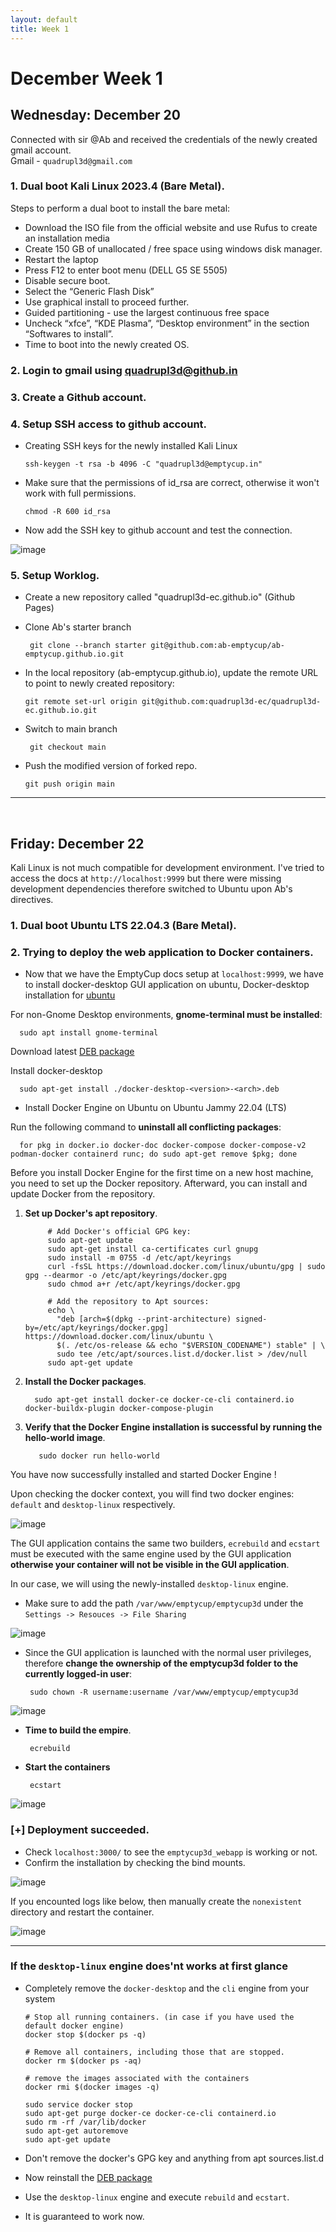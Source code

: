 ```yaml
---
layout: default
title: Week 1
---
```


# December Week 1
## Wednesday: December 20

Connected with sir @Ab and received the credentials of the newly created gmail account.  
Gmail - `quadrupl3d@gmail.com` 

### 1. Dual boot Kali Linux 2023.4 (Bare Metal).  
Steps to perform a dual boot to install the bare metal:
- Download the ISO file from the official website and use Rufus to create an installation media
- Create 150 GB of unallocated / free space using windows disk manager.
- Restart the laptop
- Press F12 to enter boot menu (DELL G5 SE 5505)
- Disable secure boot.
- Select the “Generic Flash Disk”
- Use graphical install to proceed further.
- Guided partitioning - use the largest continuous free space
- Uncheck “xfce”, “KDE Plasma”, “Desktop environment” in the section “Softwares to install”.
- Time to boot into the newly created OS.

### 2. Login to gmail using quadrupl3d@github.in

### 3. Create a Github account.
### 4. Setup SSH access to github account.
- Creating SSH keys for the newly installed Kali Linux

      ssh-keygen -t rsa -b 4096 -C "quadrupl3d@emptycup.in"

- Make sure that the permissions of id_rsa are correct, otherwise it won't work with full permissions.

      chmod -R 600 id_rsa

- Now add the SSH key to github account and test the connection.

![image](https://github.com/quadrupl3d-ec/quadrupl3d-ec.github.io/assets/154422664/687e260d-d166-450c-a1ff-765bb7c9b821)


### 5. Setup Worklog.
- Create a new repository called "quadrupl3d-ec.github.io" (Github Pages)
- Clone Ab's starter branch
  
       git clone --branch starter git@github.com:ab-emptycup/ab-emptycup.github.io.git


- In the local repository (ab-emptycup.github.io), update the remote URL to point to newly created repository:

      git remote set-url origin git@github.com:quadrupl3d-ec/quadrupl3d-ec.github.io.git

- Switch to main branch
  
       git checkout main
- Push the modified version of forked repo.
  
      git push origin main

-----
<br>

## Friday: December 22

Kali Linux is not much compatible for development environment. I've tried to access the docs at `http://localhost:9999` but there were missing development dependencies therefore switched to Ubuntu upon Ab's directives.  

### 1. Dual boot Ubuntu LTS 22.04.3 (Bare Metal).  
### 2. Trying to deploy the web application to Docker containers.
- Now that we have the EmptyCup docs setup at `localhost:9999`, we have to install docker-desktop GUI application on ubuntu,
Docker-desktop installation for [ubuntu](https://docs.docker.com/desktop/install/ubuntu/)

For non-Gnome Desktop environments, **gnome-terminal must be installed**:

      sudo apt install gnome-terminal


  
Download latest [DEB package](https://desktop.docker.com/linux/main/amd64/docker-desktop-4.26.1-amd64.deb?utm_source=docker&utm_medium=webreferral&utm_campaign=docs-driven-download-linux-amd64&_gl=1*daj8tt*_ga*NDgzOTI5LjE3MDMyNTA3ODM.*_ga_XJWPQMJYHQ*MTcwMzMwOTgxOC40LjEuMTcwMzMxMDI4Mi42MC4wLjA.)

Install docker-desktop

      sudo apt-get install ./docker-desktop-<version>-<arch>.deb
            
- Install Docker Engine on Ubuntu on Ubuntu Jammy 22.04 (LTS)

Run the following command to **uninstall all conflicting packages**:

      for pkg in docker.io docker-doc docker-compose docker-compose-v2 podman-docker containerd runc; do sudo apt-get remove $pkg; done
Before you install Docker Engine for the first time on a new host machine, you need to set up the Docker repository. Afterward, you can install and update Docker from the repository.
      
1. **Set up Docker's apt repository**.

            # Add Docker's official GPG key:
            sudo apt-get update
            sudo apt-get install ca-certificates curl gnupg
            sudo install -m 0755 -d /etc/apt/keyrings
            curl -fsSL https://download.docker.com/linux/ubuntu/gpg | sudo gpg --dearmor -o /etc/apt/keyrings/docker.gpg
            sudo chmod a+r /etc/apt/keyrings/docker.gpg
            
            # Add the repository to Apt sources:
            echo \
              "deb [arch=$(dpkg --print-architecture) signed-by=/etc/apt/keyrings/docker.gpg] https://download.docker.com/linux/ubuntu \
              $(. /etc/os-release && echo "$VERSION_CODENAME") stable" | \
              sudo tee /etc/apt/sources.list.d/docker.list > /dev/null
            sudo apt-get update

            
2. **Install the Docker packages**.

         sudo apt-get install docker-ce docker-ce-cli containerd.io docker-buildx-plugin docker-compose-plugin
  
3. **Verify that the Docker Engine installation is successful by running the hello-world image**.

          sudo docker run hello-world

You have now successfully installed and started Docker Engine !

Upon checking the docker context, you will find two docker engines: `default` and `desktop-linux` respectively.  

![image](https://github.com/quadrupl3d-ec/quadrupl3d-ec.github.io/assets/154422664/c9af6950-a8a2-4389-af99-c39449d608a3)


The GUI application contains the same two builders, `ecrebuild` and `ecstart` must be executed with the same engine used by the GUI application **otherwise your container will not be visible in the GUI application**.

In our case, we will using the newly-installed `desktop-linux` engine.

- Make sure to add the path `/var/www/emptycup/emptycup3d` under the `Settings -> Resouces -> File Sharing`

![image](https://github.com/quadrupl3d-ec/quadrupl3d-ec.github.io/assets/154422664/66c86441-a7c4-4650-9e6c-6a7222b8d619)

- Since the GUI application is launched with the normal user privileges, therefore **change the ownership of the emptycup3d folder to the currently logged-in user**:

       sudo chown -R username:username /var/www/emptycup/emptycup3d

![image](https://github.com/quadrupl3d-ec/quadrupl3d-ec.github.io/assets/154422664/53363778-9135-4f37-af25-381b60b26386)

- **Time to build the empire**.

       ecrebuild

- **Start the containers**
  
       ecstart

![image](https://github.com/quadrupl3d-ec/quadrupl3d-ec.github.io/assets/154422664/d287e1cc-eeb6-4888-a57e-8aa5ce599b5e)

### [+] Deployment succeeded.

- Check `localhost:3000/` to see the `emptycup3d_webapp` is working or not.
- Confirm the installation by checking the bind mounts.

![image](https://github.com/quadrupl3d-ec/quadrupl3d-ec.github.io/assets/154422664/be07b512-07eb-4b54-8469-d8d515190e69)

If you encounted logs like below, then manually create the `nonexistent` directory and restart the container.

![image](https://github.com/quadrupl3d-ec/quadrupl3d-ec.github.io/assets/154422664/a143c148-b135-4cf1-9816-e3c680bce5f4)
<br>
  
----

### If the `desktop-linux` engine does'nt works at first glance

- Completely remove the `docker-desktop` and the `cli` engine from your system

      # Stop all running containers. (in case if you have used the default docker engine)
      docker stop $(docker ps -q)

      # Remove all containers, including those that are stopped.
      docker rm $(docker ps -aq)

      # remove the images associated with the containers
      docker rmi $(docker images -q)

      sudo service docker stop
      sudo apt-get purge docker-ce docker-ce-cli containerd.io
      sudo rm -rf /var/lib/docker
      sudo apt-get autoremove
      sudo apt-get update

- Don't remove the docker's GPG key and anything from apt sources.list.d
- Now reinstall the [DEB package](https://desktop.docker.com/linux/main/amd64/docker-desktop-4.26.1-amd64.deb?utm_source=docker&utm_medium=webreferral&utm_campaign=docs-driven-download-linux-amd64&_gl=1*daj8tt*_ga*NDgzOTI5LjE3MDMyNTA3ODM.*_ga_XJWPQMJYHQ*MTcwMzMwOTgxOC40LjEuMTcwMzMxMDI4Mi42MC4wLjA.)
  
- Use the `desktop-linux` engine and execute `rebuild` and `ecstart`.
- It is guaranteed to work now.




